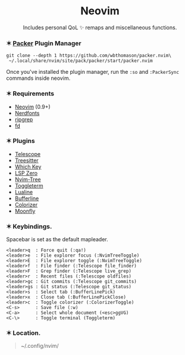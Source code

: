 <h1 align="center">Neovim</h1>

<p align="center">Includes personal QoL ✨ remaps and miscellaneous functions.</p>

### ✶ [Packer](https://github.com/wbthomason/packer.nvim) Plugin Manager

```
git clone --depth 1 https://github.com/wbthomason/packer.nvim\
 ~/.local/share/nvim/site/pack/packer/start/packer.nvim
```

Once you've installed the plugin manager, run the `:so` and `:PackerSync` commands inside neovim.

### ✶ Requirements

- [Neovim](https://neovim.io/) (0.9+)
- [Nerdfonts](https://www.nerdfonts.com/)
- [ripgrep](https://github.com/BurntSushi/ripgrep)
- [fd](https://github.com/sharkdp/fd)

### ✶ Plugins

- [Telescope](https://github.com/nvim-telescope/telescope.nvim)
- [Treesitter](https://github.com/nvim-treesitter/nvim-treesitter)
- [Which Key](https://github.com/folke/which-key.nvim)
- [LSP Zero](https://github.com/VonHeikemen/lsp-zero.nvim)
- [Nvim-Tree](https://github.com/nvim-tree/nvim-tree.lua)
- [Toggleterm](https://github.com/akinsho/toggleterm.nvim)
- [Lualine](https://github.com/nvim-lualine/lualine.nvim)
- [Bufferline](https://github.com/akinsho/bufferline.nvim)
- [Colorizer](https://github.com/norcalli/nvim-colorizer.lua)
- [Moonfly](https://github.com/bluz71/vim-moonfly-colors)

### ✶ Keybindings.

Spacebar is set as the default mapleader.

```
<leader>q  : Force quit (:qa!)
<leader>e  : File explorer focus (:NvimTreeToggle)
<leader>E  : File explorer toggle (:NvimTreeToggle)
<leader>f  : File finder (:Telescope file_finder)
<leader>F  : Grep finder (:Telescope live_grep)
<leader>r  : Recent files (:Telescope oldfiles)
<leader>gc : Git commits (:Telescope git_commits)
<leader>gs : Git status (:Telescope git_status)
<leader>s  : Select tab (:BufferLinePick)
<leader>x  : Close tab (:BufferLinePickClose)
<leader>c  : Toggle colorizer (:ColorizerToggle)
<C-s>      : Save file (:w)
<C-a>      : Select whole document (<esc>ggVG)
<C-\>      : Toggle terminal (Toggleterm)
```

### ✶ Location.

> ~/.config/nvim/
